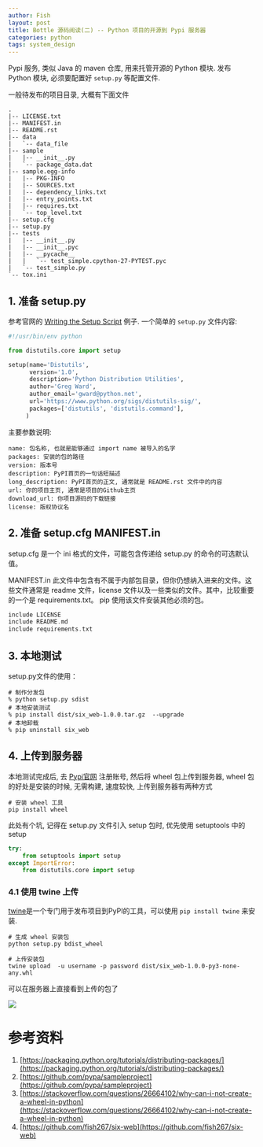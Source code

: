 ```yaml
---
author: Fish
layout: post
title: Bottle 源码阅读(二) -- Python 项目的开源到 Pypi 服务器
categories: python
tags: system_design
---
```



Pypi 服务, 类似 Java 的 maven 仓库, 用来托管开源的 Python 模块. 发布 Python 模块, 必须要配置好 `setup.py` 等配置文件.

一般待发布的项目目录, 大概有下面文件


```shell
.
|-- LICENSE.txt
|-- MANIFEST.in
|-- README.rst
|-- data
|   `-- data_file
|-- sample
|   |-- __init__.py
|   `-- package_data.dat
|-- sample.egg-info
|   |-- PKG-INFO
|   |-- SOURCES.txt
|   |-- dependency_links.txt
|   |-- entry_points.txt
|   |-- requires.txt
|   `-- top_level.txt
|-- setup.cfg
|-- setup.py
|-- tests
|   |-- __init__.py
|   |-- __init__.pyc
|   |-- __pycache__
|   |   `-- test_simple.cpython-27-PYTEST.pyc
|   `-- test_simple.py
`-- tox.ini
``` 

<!--more-->

## 1. 准备 setup.py

参考官网的 [Writing the Setup Script](https://docs.python.org/3.6/distutils/setupscript.html) 例子. 一个简单的 `setup.py` 文件内容:

```python
#!/usr/bin/env python

from distutils.core import setup

setup(name='Distutils',
      version='1.0',
      description='Python Distribution Utilities',
      author='Greg Ward',
      author_email='gward@python.net',
      url='https://www.python.org/sigs/distutils-sig/',
      packages=['distutils', 'distutils.command'],
     )
```

主要参数说明: 

    name: 包名称, 也就是能够通过 import name 被导入的名字
    packages: 安装的包的路径
    version: 版本号 
    description: PyPI首页的一句话短描述
    long_description: PyPI首页的正文, 通常就是 README.rst 文件中的内容
    url: 你的项目主页, 通常是项目的Github主页
    download_url: 你项目源码的下载链接
    license: 版权协议名


## 2. 准备 setup.cfg  MANIFEST.in

setup.cfg 是一个 ini 格式的文件，可能包含传递给 setup.py 的命令的可选默认值。

MANIFEST.in 此文件中包含有不属于内部包目录，但你仍想纳入进来的文件。这些文件通常是 readme 文件，license 文件以及一些类似的文件。其中，比较重要的一个是 requirements.txt。 pip 使用该文件安装其他必须的包。

```c
include LICENSE
include README.md
include requirements.txt
```


## 3. 本地测试

setup.py文件的使用：

```shell
# 制作分发包
% python setup.py sdist      
# 本地安装测试
% pip install dist/six_web-1.0.0.tar.gz  --upgrade
# 本地卸载
% pip uninstall six_web
```


## 4. 上传到服务器

本地测试完成后, 去 [Pypi官网](https://pypi.python.org/) 注册账号, 然后将 wheel 包上传到服务器, wheel 包的好处是安装的时候, 无需构建, 速度较快, 上传到服务器有两种方式


```shell
# 安装 wheel 工具
pip install wheel
```

此处有个坑, 记得在 setup.py 文件引入 setup 包时, 优先使用 setuptools 中的 setup

```python
try:
    from setuptools import setup
except ImportError:
    from distutils.core import setup
```

### 4.1 使用 twine 上传

[twine](https://pypi.python.org/pypi/twine)是一个专门用于发布项目到PyPI的工具，可以使用 `pip install twine` 来安装.

```shell
# 生成 wheel 安装包
python setup.py bdist_wheel

# 上传安装包
twine upload  -u username -p password dist/six_web-1.0.0-py3-none-any.whl
```

可以在服务器上直接看到上传的包了

![](https://gw.alipayobjects.com/zos/rmsportal/xcaOSwPjUTcCUKaMbjDE.png)

# 参考资料

1. [https://packaging.python.org/tutorials/distributing-packages/](https://packaging.python.org/tutorials/distributing-packages/)
2. [https://github.com/pypa/sampleproject](https://github.com/pypa/sampleproject)
3. [https://stackoverflow.com/questions/26664102/why-can-i-not-create-a-wheel-in-python](https://stackoverflow.com/questions/26664102/why-can-i-not-create-a-wheel-in-python)
4. [https://github.com/fish267/six-web](https://github.com/fish267/six-web)